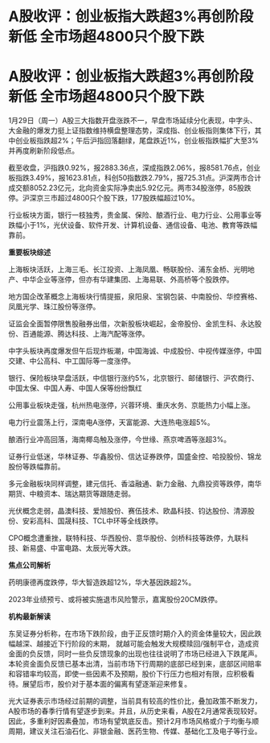 # A股收评：创业板指大跌超3%再创阶段新低 全市场超4800只个股下跌

# A股收评：创业板指大跌超3%再创阶段新低 全市场超4800只个股下跌

1月29日（周一）A股三大指数开盘涨跌不一，早盘市场延续分化表现，中字头、大金融的爆发力挺上证指数维持横盘整理态势，深成指、创业板指则集体下行，其中创业板指跌超2%；午后沪指回落翻绿，尾盘跌近1%，创业板指跌幅扩大至3%并再度刷新阶段低点。

截至收盘，沪指跌0.92%，报2883.36点，深成指跌2.06%，报8581.76点，创业板指跌3.49%，报1623.81点，科创50指数跌2.79%，报725.31点。沪深两市合计成交额8052.23亿元，北向资金实际净卖出5.92亿元。两市34股涨停，85股跌停。沪深京三市超过4800只个股下跌，177股跌幅超过10%。

行业板块方面，银行一枝独秀，贵金属、保险、酿酒行业、电力行业、公用事业等跌幅小于1%，光伏设备、软件开发、计算机设备、通信设备、电池、教育等跌幅靠前。

**重要板块综述**

上海板块活跃，上海三毛、长江投资、上海凤凰、畅联股份、浦东金桥、光明地产、中华企业等涨停，但亦有华建集团、上海易联、外高桥等个股跌停。

地方国企改革概念上海板块行情提振，泉阳泉、宝钢包装、中南股份、华控赛格、凤凰光学、珠江股份等涨停。

证监会全面暂停限售股融券出借，次新股板块崛起，金帝股份、金凯生科、永达股份、百通能源、腾达科技、上海汽配等涨停。

中字头板块再度爆发但午后现炸板潮，中国海诚、中成股份、中视传媒涨停，中国交建、中公高科、中工国际等一度涨停。

银行、保险板块早盘活跃，中信银行涨约5%，北京银行、邮储银行、沪农商行、中国太保、中国人寿、中国人保等纷纷飘红

公用事业板块走强，杭州热电涨停，兴蓉环境、重庆水务、京能热力小幅上涨。

电力行业震荡上行，深南电A涨停，天富能源、大连热电涨超5%。

酿酒行业冲高回落，海南椰岛触及涨停，今世缘、燕京啤酒等涨超3%。

证券行业低迷，华林证券、华鑫股份、信达证券跌停，国盛金控、哈投股份、锦龙股份等跌幅靠前。

多元金融板块同样调整，建元信托、香溢融通、新力金融、九鼎投资等跌停，南华期货、中粮资本、瑞达期货等跟随走弱。

光伏概念走弱，晶澳科技、爱旭股份、赛伍技术、欧晶科技、钧达股份、清源股份、安彩高科、国晟科技、TCL中环等全线跌停。

CPO概念遭重挫，联特科技、华西股份、意华股份、剑桥科技等跌停，九联科技、新易盛、中富电路、太辰光等大跌。

**焦点公司解析**

药明康德再度跌停，华大智造跌超12%，华大基因跌超2%。

2023年业绩预亏、或将被实施退市风险警示，嘉寓股份20CM跌停。

**机构最新解读**

东吴证券分析称，在市场下跌阶段，由于正反馈时期介入的资金体量较大，因此跌幅越深、越接近下行阶段的末期，
就越可能会触发大规模赎回/强制平仓，造成资金面的负反馈，同时一些负反馈现象的出现也往往说明了市场已经进入下跌尾声。本轮资金面负反馈已基本出清，当前市场下行周期的底部已经到来，底部区间赔率和容错率均较高，即使一些因素不及预期，股价下行压力也相对有限，应积极看待。展望后市，股价对于基本面的偏离有望逐渐迎来修复。

光大证券表示市场经过前期的调整，当前具有较高的性价比，叠加政策不断发力，A股市场的春季行情有望逐步到来。并且，从历史来看，A股在2月通常表现较好。因此，多重利好因素叠加，市场有望筑底反击。预计2月市场风格或介于均衡与顺周期，建议关注石油石化、非银金融、医药生物、传媒、基础化工及电子等行业。

